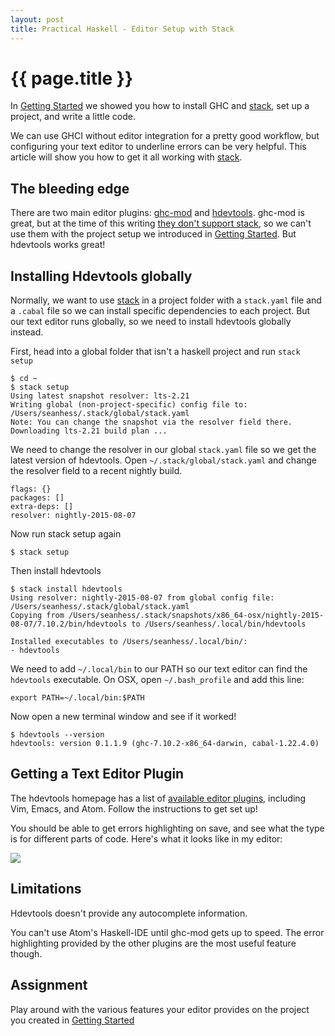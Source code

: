 ```yaml
---
layout: post
title: Practical Haskell - Editor Setup with Stack
---
```


{{ page.title }}
================

In [Getting Started][getting-started] we showed you how to install GHC and [stack][stack], set up a project, and write a little code.

We can use GHCI without editor integration for a pretty good workflow, but configuring your text editor to underline errors can be very helpful. This article will show you how to get it all working with [stack][stack].

The bleeding edge
-----------------

There are two main editor plugins: [ghc-mod][ghc-mod] and [hdevtools][hdevtools]. ghc-mod is great, but at the time of this writing [they don't support stack](https://github.com/kazu-yamamoto/ghc-mod/issues/498), so we can't use them with the project setup we introduced in [Getting Started][getting-started]. But hdevtools works great!

Installing Hdevtools globally
-----------------------------

Normally, we want to use [stack][stack] in a project folder with a `stack.yaml` file and a `.cabal` file so we can install specific dependencies to each project. But our text editor runs globally, so we need to install hdevtools globally instead.

First, head into a global folder that isn't a haskell project and run `stack setup`

    $ cd ~
    $ stack setup
    Using latest snapshot resolver: lts-2.21
    Writing global (non-project-specific) config file to: /Users/seanhess/.stack/global/stack.yaml
    Note: You can change the snapshot via the resolver field there.
    Downloading lts-2.21 build plan ...

We need to change the resolver in our global `stack.yaml` file so we get the latest version of hdevtools. Open `~/.stack/global/stack.yaml` and change the resolver field to a recent nightly build.

    flags: {}
    packages: []
    extra-deps: []
    resolver: nightly-2015-08-07

Now run stack setup again

    $ stack setup

Then install hdevtools

    $ stack install hdevtools
    Using resolver: nightly-2015-08-07 from global config file: /Users/seanhess/.stack/global/stack.yaml
    Copying from /Users/seanhess/.stack/snapshots/x86_64-osx/nightly-2015-08-07/7.10.2/bin/hdevtools to /Users/seanhess/.local/bin/hdevtools

    Installed executables to /Users/seanhess/.local/bin/:
    - hdevtools

We need to add `~/.local/bin` to our PATH so our text editor can find the `hdevtools` executable. On OSX, open `~/.bash_profile` and add this line:

    export PATH=~/.local/bin:$PATH

Now open a new terminal window and see if it worked!

    $ hdevtools --version
    hdevtools: version 0.1.1.9 (ghc-7.10.2-x86_64-darwin, cabal-1.22.4.0)

Getting a Text Editor Plugin
----------------------------

The hdevtools homepage has a list of [available editor plugins](https://github.com/schell/hdevtools#text-editor-integration), including Vim, Emacs, and Atom. Follow the instructions to get set up!

You should be able to get errors highlighting on save, and see what the type is for different parts of code. Here's what it looks like in my editor:

<img src="http://i.imgur.com/iKpRqPS.gif"/>

Limitations
-----------

Hdevtools doesn't provide any autocomplete information.

You can't use Atom's Haskell-IDE until ghc-mod gets up to speed. The error highlighting provided by the other plugins are the most useful feature though. 

Assignment
----------

Play around with the various features your editor provides on the project you created in [Getting Started][getting-started]

[getting-started]: http://seanhess.github.io/2015/08/04/practical-haskell-getting-started.html
[ghc-mod]: http://www.mew.org/~kazu/proj/ghc-mod/en/
[hdevtools]: https://github.com/schell/hdevtools/
[stack]: https://github.com/commercialhaskell/stack
